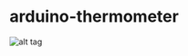 # arduino-thermometer
![alt tag](https://raw.github.com/silicarich/arduino-thermometer/master/breadboard.png)
